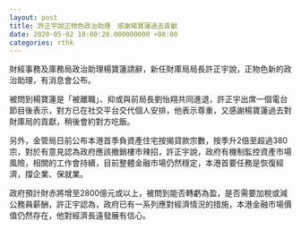 ```yaml
---
layout: post
title: 許正宇說正物色政治助理　感謝楊寶蓮過去貢獻
date: 2020-05-02 10:00:28.000000000 +08:00
categories: rthk
---
```


財經事務及庫務局政治助理楊寶蓮請辭，新任財庫局局長許正宇說，正物色新的政治助理，有消息會公布。

被問到楊寶蓮是「被離職」、抑或與前局長劉怡翔共同進退，許正宇出席一個電台節目後表示，對方已在社交平台交代個人安排，他表示尊重，又感謝楊寶蓮過去對財庫局的貢獻，稍後會約對方吃飯。

另外，金管局日前公布本港首季負資產住宅按揭貸款宗數，按季升2倍至超過380宗，對於有意見認為政府應該撤銷樓市辣招，許正宇說，政府有機制監控資產市場風險，相關的工作會持續，目前整體金融市場仍然穩定，本港首要任務是恢復經濟，撐企業、保就業。

政府預計財赤將增至2800億元或以上，被問到能否轉虧為盈，是否需要加稅或減公務員薪酬，許正宇認為，政府已有一系列應對經濟情況的措施，本港金融市場價值仍然存在，他對經濟長遠發展有信心。
